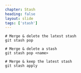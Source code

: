 ```yaml
---
chapter: Stash
heading: false
layout: slide
tags: ['stash']
---
```


	# Merge & delete the latest stash
	git stash pop

	# Merge & delete a stash
	git stash pop <name>

	# Merge & keep the latest stash
	git stash apply